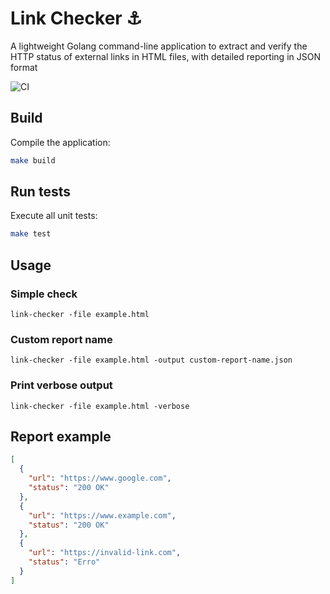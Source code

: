# Link Checker ⚓️

A lightweight Golang command-line application to extract and verify the HTTP status of external links in HTML files, with detailed reporting in JSON format

![CI](https://github.com/artursilveiradev/link-checker/actions/workflows/ci.yml/badge.svg)

## Build

Compile the application:
```bash
make build
```

## Run tests

Execute all unit tests:
```bash
make test
```

## Usage

### Simple check
```
link-checker -file example.html
```

### Custom report name
```
link-checker -file example.html -output custom-report-name.json
```

### Print verbose output
```
link-checker -file example.html -verbose
```

## Report example
```json
[
  {
    "url": "https://www.google.com",
    "status": "200 OK"
  },
  {
    "url": "https://www.example.com",
    "status": "200 OK"
  },
  {
    "url": "https://invalid-link.com",
    "status": "Erro"
  }
]
```